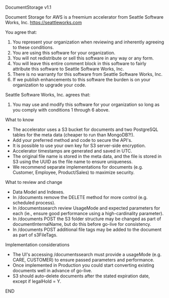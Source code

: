 DocumentStorage v1.1

Document Storage for AWS is a freemium accelerator from Seattle Software Works, Inc.
https://seattleworks.com 

You agree that:
  1. You represent your organization when reviewing and inherently agreeing to these conditions.
  2. You are using this software for your organization.
  3. You will not redistribute or sell this software in any way or any form.
  4. You will leave this entire comment block in this software to fairly attribute this software to Seattle Software Works, Inc.
  5. There is no warranty for this software from Seattle Software Works, Inc.
  6. If we publish enhancements to this software the burden is on your organization to upgrade your code.

Seattle Software Works, Inc. agrees that:
  1. You may use and modify this software for your organization so long as you comply with conditions 1 through 6 above.



What to know
- The accelerator uses a S3 bucket for documents and two PostgreSQL tables for the meta data (cheaper to run than MongoDB?!).
- Add your preferred method and code to secure the API's.
- It is possible to use your own key for S3 server-side encryption.
- Accelerator timestamps are generated and saved in UTC.
- The original file name is stored in the meta data, and the file is stored in S3 using the UUID as the file name to ensure uniqueness.
- We recommend separate implementations for documents (e.g. Customer, Employee, Product/Sales) to maximize security.

What to review and change
- Data Model and Indexes.
- In /documents remove the DELETE method for more control (e.g. scheduled process).
- In /documentssearch review UsageMode and expected parameters for each (ie., ensure good performance using a high-cardinality parameter).
- In /documents POST the S3 folder structure may be changed as part of documentInternalName, but do this before go-live for consistency.
- In /documents POST additional file tags may be added to the document as part of s3FileTags.

Implementation considerations
- The UI's accessing /documentssearch must provide a usageMode (e.g. CARE, CUSTOMER) to ensure passed parameters and performance.
- Once implemented in Production you could start converting existing documents well in advance of go-live.
- S3 should auto-delete documents after the stated expiration date, except if legalHold = Y.

END
